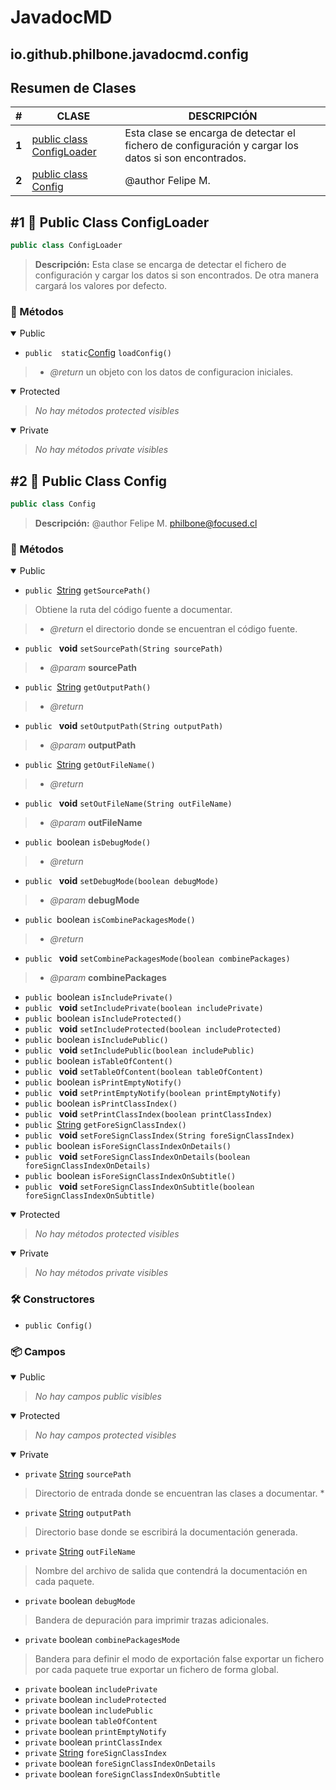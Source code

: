 # JavadocMD

## io.github.philbone.javadocmd.config

## Resumen de Clases


|#|CLASE|DESCRIPCIÓN|
|---|---|---|
|**1**|[public class ConfigLoader](#1-public-class-configloader)|Esta clase se encarga de detectar el fichero de configuración y cargar los datos si son encontrados.
|**2**|[public class Config](#2-public-class-config)|@author Felipe M.
## #1 📘 Public Class ConfigLoader

```java
public class ConfigLoader
```
> **Descripción:**
> Esta clase se encarga de detectar el fichero de configuración
> y cargar los datos si son encontrados.
> De otra manera cargará los valores por defecto.

### 🧮 Métodos

<details open><summary>Public</summary>

- `public  static`[Config](Config.md) `loadConfig()`
> - *@return* un objeto con los datos de configuracion iniciales.
</details>

<details open><summary>Protected</summary>

> _No hay métodos protected visibles_
</details>

<details open><summary>Private</summary>

> _No hay métodos private visibles_
</details>

## #2 📘 Public Class Config

```java
public class Config
```
> **Descripción:**
> @author Felipe M. <philbone@focused.cl>

### 🧮 Métodos

<details open><summary>Public</summary>

- `public `[String](https://docs.oracle.com/en/java/javase/17/docs/api/java.base/java/lang/String.html) `getSourcePath()`
> Obtiene la ruta del código fuente a documentar.

> - *@return* el directorio donde se encuentran el código fuente.
- `public ` **void** `setSourcePath(String sourcePath)`
> - *@param* **sourcePath** 
- `public `[String](https://docs.oracle.com/en/java/javase/17/docs/api/java.base/java/lang/String.html) `getOutputPath()`
> - *@return* 
- `public ` **void** `setOutputPath(String outputPath)`
> - *@param* **outputPath** 
- `public `[String](https://docs.oracle.com/en/java/javase/17/docs/api/java.base/java/lang/String.html) `getOutFileName()`
> - *@return* 
- `public ` **void** `setOutFileName(String outFileName)`
> - *@param* **outFileName** 
- `public `boolean `isDebugMode()`
> - *@return* 
- `public ` **void** `setDebugMode(boolean debugMode)`
> - *@param* **debugMode** 
- `public `boolean `isCombinePackagesMode()`
> - *@return* 
- `public ` **void** `setCombinePackagesMode(boolean combinePackages)`
> - *@param* **combinePackages** 
- `public `boolean `isIncludePrivate()`
- `public ` **void** `setIncludePrivate(boolean includePrivate)`
- `public `boolean `isIncludeProtected()`
- `public ` **void** `setIncludeProtected(boolean includeProtected)`
- `public `boolean `isIncludePublic()`
- `public ` **void** `setIncludePublic(boolean includePublic)`
- `public `boolean `isTableOfContent()`
- `public ` **void** `setTableOfContent(boolean tableOfContent)`
- `public `boolean `isPrintEmptyNotify()`
- `public ` **void** `setPrintEmptyNotify(boolean printEmptyNotify)`
- `public `boolean `isPrintClassIndex()`
- `public ` **void** `setPrintClassIndex(boolean printClassIndex)`
- `public `[String](https://docs.oracle.com/en/java/javase/17/docs/api/java.base/java/lang/String.html) `getForeSignClassIndex()`
- `public ` **void** `setForeSignClassIndex(String foreSignClassIndex)`
- `public `boolean `isForeSignClassIndexOnDetails()`
- `public ` **void** `setForeSignClassIndexOnDetails(boolean foreSignClassIndexOnDetails)`
- `public `boolean `isForeSignClassIndexOnSubtitle()`
- `public ` **void** `setForeSignClassIndexOnSubtitle(boolean foreSignClassIndexOnSubtitle)`
</details>

<details open><summary>Protected</summary>

> _No hay métodos protected visibles_
</details>

<details open><summary>Private</summary>

> _No hay métodos private visibles_
</details>

### 🛠️ Constructores

- `public Config()`
### 📦 Campos

<details open><summary>Public</summary>

> _No hay campos public visibles_
</details>

<details open><summary>Protected</summary>

> _No hay campos protected visibles_
</details>

<details open><summary>Private</summary>

- `private` [String](https://docs.oracle.com/en/java/javase/17/docs/api/java.base/java/lang/String.html) `sourcePath`
> Directorio de entrada donde se encuentran las clases a documentar. *

- `private` [String](https://docs.oracle.com/en/java/javase/17/docs/api/java.base/java/lang/String.html) `outputPath`
> Directorio base donde se escribirá la documentación generada.

- `private` [String](https://docs.oracle.com/en/java/javase/17/docs/api/java.base/java/lang/String.html) `outFileName`
> Nombre del archivo de salida que contendrá la documentación en cada
> paquete.

- `private` boolean `debugMode`
> Bandera de depuración para imprimir trazas adicionales.

- `private` boolean `combinePackagesMode`
> Bandera para definir el modo de exportación
> false exportar un fichero por cada paquete
> true exportar un fichero de forma global.

- `private` boolean `includePrivate`
- `private` boolean `includeProtected`
- `private` boolean `includePublic`
- `private` boolean `tableOfContent`
- `private` boolean `printEmptyNotify`
- `private` boolean `printClassIndex`
- `private` [String](https://docs.oracle.com/en/java/javase/17/docs/api/java.base/java/lang/String.html) `foreSignClassIndex`
- `private` boolean `foreSignClassIndexOnDetails`
- `private` boolean `foreSignClassIndexOnSubtitle`
</details>

